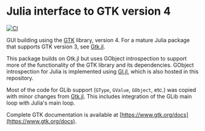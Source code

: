 # Julia interface to GTK version 4

[![CI](https://github.com/JuliaGtk/Gtk4.jl/workflows/CI/badge.svg)](https://github.com/JuliaGtk/Gtk4.jl/actions?query=workflow%3ACI)

GUI building using the [GTK](https://www.gtk.org) library, version 4. For a mature Julia package that supports GTK version 3, see [Gtk.jl](https://github.com/JuliaGraphics/Gtk.jl).

This package builds on Gtk.jl but uses GObject introspection to support more of the functionality of the GTK library and its dependencies. GObject introspection for Julia is implemented using [GI.jl](https://github.com/JuliaGtk/Gtk4.jl/tree/main/GI), which is also hosted in this repository.

Most of the code for GLib support (`GType`, `GValue`, `GObject`, etc.) was copied with minor changes from [Gtk.jl](https://github.com/JuliaGraphics/Gtk.jl). This includes integration of the GLib main loop with Julia's main loop.

Complete GTK documentation is available at [https://www.gtk.org/docs](https://www.gtk.org/docs).
